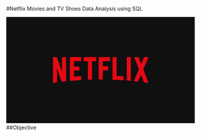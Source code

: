 #Netflix Movies and TV Shoes Data Analysis using SQL

![Netflix logo](https://github.com/jayy62313/netflix_sql_project/blob/main/netflix.jpg)
##Objective
